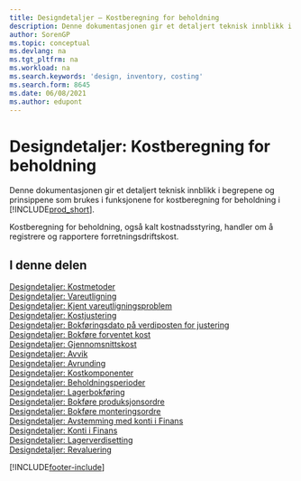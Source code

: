 ```yaml
---
title: Designdetaljer – Kostberegning for beholdning
description: Denne dokumentasjonen gir et detaljert teknisk innblikk i begrepene og prinsippene som brukes i funksjonene for kostberegning for beholdning i Business Central.
author: SorenGP
ms.topic: conceptual
ms.devlang: na
ms.tgt_pltfrm: na
ms.workload: na
ms.search.keywords: 'design, inventory, costing'
ms.search.form: 8645
ms.date: 06/08/2021
ms.author: edupont
---
```

# Designdetaljer: Kostberegning for beholdning

Denne dokumentasjonen gir et detaljert teknisk innblikk i begrepene og prinsippene som brukes i funksjonene for kostberegning for beholdning i [!INCLUDE[prod_short](includes/prod_short.md)].  

Kostberegning for beholdning, også kalt kostnadsstyring, handler om å registrere og rapportere forretningsdriftskost.  

## I denne delen

[Designdetaljer: Kostmetoder](design-details-costing-methods.md)  
[Designdetaljer: Vareutligning](design-details-item-application.md)  
[Designdetaljer: Kjent vareutligningsproblem](design-details-inventory-zero-level-open-item-ledger-entries.md)  
[Designdetaljer: Kostjustering](design-details-cost-adjustment.md)  
[Designdetaljer: Bokføringsdato på verdiposten for justering](design-details-inventory-adjustment-value-entry-posting-date.md)  
[Designdetaljer: Bokføre forventet kost](design-details-expected-cost-posting.md)  
[Designdetaljer: Gjennomsnittskost](design-details-average-cost.md)  
[Designdetaljer: Avvik](design-details-variance.md)  
[Designdetaljer: Avrunding](design-details-rounding.md)  
[Designdetaljer: Kostkomponenter](design-details-cost-components.md)  
[Designdetaljer: Beholdningsperioder](design-details-inventory-periods.md)  
[Designdetaljer: Lagerbokføring](design-details-inventory-posting.md)  
[Designdetaljer: Bokføre produksjonsordre](design-details-production-order-posting.md)  
[Designdetaljer: Bokføre monteringsordre](design-details-assembly-order-posting.md)  
[Designdetaljer: Avstemming med konti i Finans](design-details-reconciliation-with-the-general-ledger.md)  
[Designdetaljer: Konti i Finans](design-details-accounts-in-the-general-ledger.md)  
[Designdetaljer: Lagerverdisetting](design-details-inventory-valuation.md)  
[Designdetaljer: Revaluering](design-details-revaluation.md)


[!INCLUDE[footer-include](includes/footer-banner.md)]